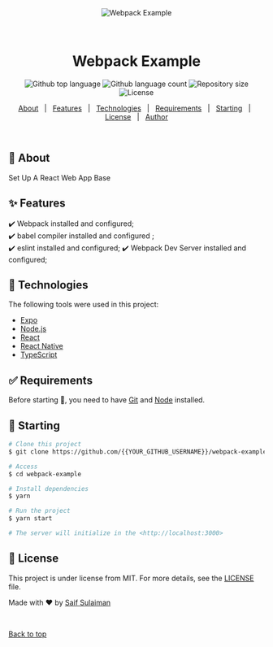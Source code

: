 <div align="center" id="top"> 
  <img src="./.github/app.gif" alt="Webpack Example" />

  &#xa0;

  <!-- <a href="https://webpackexample.netlify.app">Demo</a> -->
</div>

<h1 align="center">Webpack Example</h1>

<p align="center">
  <img alt="Github top language" src="https://img.shields.io/github/languages/top/{{YOUR_GITHUB_USERNAME}}/webpack-example?color=56BEB8">

  <img alt="Github language count" src="https://img.shields.io/github/languages/count/{{YOUR_GITHUB_USERNAME}}/webpack-example?color=56BEB8">

  <img alt="Repository size" src="https://img.shields.io/github/repo-size/{{YOUR_GITHUB_USERNAME}}/webpack-example?color=56BEB8">

  <img alt="License" src="https://img.shields.io/github/license/{{YOUR_GITHUB_USERNAME}}/webpack-example?color=56BEB8">

  <!-- <img alt="Github issues" src="https://img.shields.io/github/issues/{{YOUR_GITHUB_USERNAME}}/webpack-example?color=56BEB8" /> -->

  <!-- <img alt="Github forks" src="https://img.shields.io/github/forks/{{YOUR_GITHUB_USERNAME}}/webpack-example?color=56BEB8" /> -->

  <!-- <img alt="Github stars" src="https://img.shields.io/github/stars/{{YOUR_GITHUB_USERNAME}}/webpack-example?color=56BEB8" /> -->
</p>

<!-- Status -->

<!-- <h4 align="center"> 
	🚧  Webpack Example 🚀 Under construction...  🚧
</h4> 

<hr> -->

<p align="center">
  <a href="#dart-about">About</a> &#xa0; | &#xa0; 
  <a href="#sparkles-features">Features</a> &#xa0; | &#xa0;
  <a href="#rocket-technologies">Technologies</a> &#xa0; | &#xa0;
  <a href="#white_check_mark-requirements">Requirements</a> &#xa0; | &#xa0;
  <a href="#checkered_flag-starting">Starting</a> &#xa0; | &#xa0;
  <a href="#memo-license">License</a> &#xa0; | &#xa0;
  <a href="https://github.com/{{YOUR_GITHUB_USERNAME}}" target="_blank">Author</a>
</p>

<br>

## :dart: About ##

Set Up A React Web App Base

## :sparkles: Features ##

:heavy_check_mark: Webpack installed and configured;\
:heavy_check_mark: babel compiler installed and configured ;\
:heavy_check_mark: eslint installed and configured;
:heavy_check_mark: Webpack Dev Server installed and configured;

## :rocket: Technologies ##

The following tools were used in this project:

- [Expo](https://expo.io/)
- [Node.js](https://nodejs.org/en/)
- [React](https://pt-br.reactjs.org/)
- [React Native](https://reactnative.dev/)
- [TypeScript](https://www.typescriptlang.org/)

## :white_check_mark: Requirements ##

Before starting :checkered_flag:, you need to have [Git](https://git-scm.com) and [Node](https://nodejs.org/en/) installed.

## :checkered_flag: Starting ##

```bash
# Clone this project
$ git clone https://github.com/{{YOUR_GITHUB_USERNAME}}/webpack-example

# Access
$ cd webpack-example

# Install dependencies
$ yarn

# Run the project
$ yarn start

# The server will initialize in the <http://localhost:3000>
```

## :memo: License ##

This project is under license from MIT. For more details, see the [LICENSE](LICENSE.md) file.


Made with :heart: by <a href="https://github.com/{{YOUR_GITHUB_USERNAME}}" target="_blank">Saif Sulaiman</a>

&#xa0;

<a href="#top">Back to top</a>
